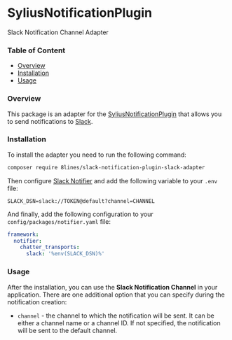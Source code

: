 # SyliusNotificationPlugin
Slack Notification Channel Adapter

### Table of Content
- [Overview](#overview)
- [Installation](#installation)
- [Usage](#usage)

### Overview
This package is an adapter for the [SyliusNotificationPlugin](https://github.com/8lines/SyliusNotificationsPlugin) that allows you to send notifications to [Slack](https://slack.com).

### Installation
To install the adapter you need to run the following command:
```bash
composer require 8lines/slack-notification-plugin-slack-adapter
```
Then configure [Slack Notifier](https://github.com/symfony/slack-notifier) and add the following variable to your `.env` file:
```dotenv
SLACK_DSN=slack://TOKEN@default?channel=CHANNEL
```
And finally, add the following configuration to your `config/packages/notifier.yaml` file:
```yaml
framework:
  notifier:
    chatter_transports:
      slack: '%env(SLACK_DSN)%'
```

### Usage
After the installation, you can use the **Slack Notification Channel** in your application. 
There are one additional option that you can specify during the notification creation:
- `channel` - the channel to which the notification will be sent. It can be either a channel name or a channel ID. If not specified, the notification will be sent to the default channel.
